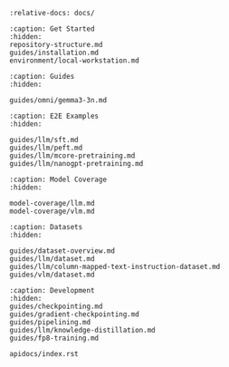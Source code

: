 ```{include} ../README.md
:relative-docs: docs/
```

```{toctree}
:caption: Get Started
:hidden:
repository-structure.md
guides/installation.md
environment/local-workstation.md
```

<!--
environment/cluster.md
-->

```{toctree}
:caption: Guides
:hidden:

guides/omni/gemma3-3n.md
```

```{toctree}
:caption: E2E Examples
:hidden:

guides/llm/sft.md
guides/llm/peft.md
guides/llm/mcore-pretraining.md
guides/llm/nanogpt-pretraining.md
```

```{toctree}
:caption: Model Coverage
:hidden:

model-coverage/llm.md
model-coverage/vlm.md
```

```{toctree}
:caption: Datasets
:hidden:

guides/dataset-overview.md
guides/llm/dataset.md
guides/llm/column-mapped-text-instruction-dataset.md
guides/vlm/dataset.md
```

```{toctree}
:caption: Development
:hidden:
guides/checkpointing.md
guides/gradient-checkpointing.md
guides/pipelining.md
guides/llm/knowledge-distillation.md
guides/fp8-training.md

apidocs/index.rst
```
